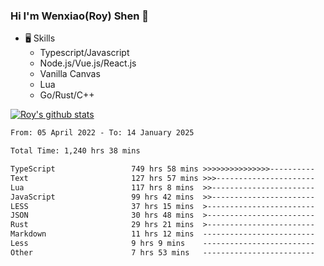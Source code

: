 ### Hi I'm Wenxiao(Roy) Shen 👋
- 🖥 Skills
  - Typescript/Javascript
  - Node.js/Vue.js/React.js
  - Vanilla Canvas
  - Lua
  - Go/Rust/C++

[![Roy's github stats](https://github-readme-stats.vercel.app/api?username=RoyShen12&show_icons=true&theme=radical&hide=prs,contribs)](https://github.com/anuraghazra/github-readme-stats)
<!--START_SECTION:waka-->

```txt
From: 05 April 2022 - To: 14 January 2025

Total Time: 1,240 hrs 38 mins

TypeScript                 749 hrs 58 mins >>>>>>>>>>>>>>>----------   60.07 %
Text                       127 hrs 57 mins >>>----------------------   10.25 %
Lua                        117 hrs 8 mins  >>-----------------------   09.38 %
JavaScript                 99 hrs 42 mins  >>-----------------------   07.99 %
LESS                       37 hrs 15 mins  >------------------------   02.98 %
JSON                       30 hrs 48 mins  >------------------------   02.47 %
Rust                       29 hrs 21 mins  >------------------------   02.35 %
Markdown                   11 hrs 12 mins  -------------------------   00.90 %
Less                       9 hrs 9 mins    -------------------------   00.73 %
Other                      7 hrs 53 mins   -------------------------   00.63 %
```

<!--END_SECTION:waka-->
